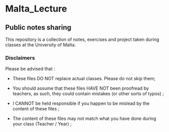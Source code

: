 # Malta_Lecture

## Public notes sharing

This repository is a collection of notes, exercises and project taken during classes at the University of Malta.

### Disclaimers

Please be advised that :

- These files DO NOT replace actual classes. Please do not skip them;

- You should assume that these files HAVE NOT been proofread by teachers, as such, they could contain mistakes (or other sorts of typos) ;

- I CANNOT be held responsible if you happen to be mislead by the content of these files ;

- The content of these files may not match what you have done during your class (Teacher / Year) ;

